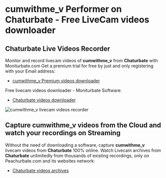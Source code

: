 # cumwithme_v Performer on Chaturbate - Free LiveCam videos downloader

## Chaturbate Live Videos Recorder

Monitor and record livecam videos of **cumwithme_v** from **Chaturbate** with Moniturbate.com
Get a premium trial for free by just and only registering with your Email address:
* [cumwithme_v Premium videos downloader](https://moniturbate.com/request-demo-licence-key.html)

Free livecam videos downloader - Moniturbate Software:
* [Chaturbate videos downloader](https://moniturbate.com/moniturbate-download-software.html)

![cumwithme_v livecam videos recorder](https://peachurnet.com/templates/moniturbate-software.png)


## Capture cumwithme_v videos from the Cloud and watch your recordings on Streaming

Without the need of downloading a software, capture **cumwithme_v** livecam videos from **Chaturbate** 100% online.
Watch Livecam archives from **Chaturbate** unlimitedly from thousands of existing recordings, only on Peachurbate.com and its websites network:
* [Chaturbate videos archives](https://peachurnet.com/)